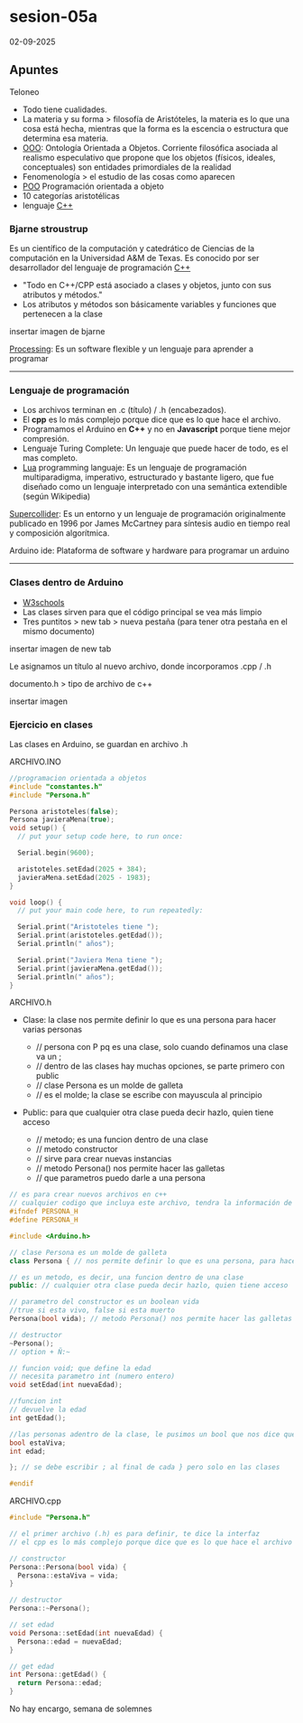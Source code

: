 # sesion-05a

02-09-2025

## Apuntes 

Teloneo 

- Todo tiene cualidades.
- La materia y su forma > filosofía de Aristóteles, la materia es lo que una cosa está hecha, mientras que la forma es la escencia o estructura que determina esa materia.
- [OOO](https://en.wikipedia.org/wiki/Object-oriented_ontology): Ontología Orientada a Objetos. Corriente filosófica asociada al realismo especulativo que propone que los objetos (físicos, ideales, conceptuales) son entidades primordiales de la realidad
- Fenomenología > el estudio de las cosas como aparecen
- [POO](https://es.wikipedia.org/wiki/Programaci%C3%B3n_orientada_a_objetos) Programación orientada a objeto
- 10 categorías aristotélicas
- lenguaje [C++](https://es.wikipedia.org/wiki/C%2B%2B)

### Bjarne stroustrup

Es un científico de la computación y catedrático de Ciencias de la computación en la Universidad A&M de Texas. Es conocido por ser desarrollador del lenguaje de programación [C++](https://es.wikipedia.org/wiki/C%2B%2B)

- "Todo en C++/CPP está asociado a clases y objetos, junto con sus atributos y métodos."
- Los atributos y métodos son básicamente variables y funciones que pertenecen a la clase

insertar imagen de bjarne

[Processing](https://processing.org/): Es un software flexible y un lenguaje para aprender a programar

---

### Lenguaje de programación 

- Los archivos terminan en .c (título) / .h (encabezados).
- El **cpp** es lo más complejo porque dice que es lo que hace el archivo.
- Programamos el Arduino en **C++** y no en **Javascript** porque tiene mejor compresión.
- Lenguaje Turing Complete: Un lenguaje que puede hacer de todo, es el mas completo.
- [Lua](https://www.lua.org/) programming languaje: Es un lenguaje de programación multiparadigma, imperativo, estructurado y bastante ligero, que fue diseñado como un lenguaje interpretado con una semántica extendible (según Wikipedia)

[Supercollider](https://supercollider.github.io/): Es un entorno y un lenguaje de programación originalmente publicado en 1996 por James McCartney para síntesis audio en tiempo real y composición algorítmica.​​

Arduino ide: Plataforma de software y hardware para programar un arduino

---

### Clases dentro de Arduino

- [W3schools](https://www.w3schools.com/cpp/cpp_classes.asp)
- Las clases sirven para que el código principal se vea más limpio
- Tres puntitos > new tab > nueva pestaña (para tener otra pestaña en el mismo documento)

insertar imagen de new tab

Le asignamos un título al nuevo archivo, donde incorporamos .cpp / .h

documento.h > tipo de archivo de c++

insertar imagen

### Ejercicio en clases

Las clases en Arduino, se guardan en archivo .h

ARCHIVO.INO

```cpp
//programacion orientada a objetos
#include "constantes.h"
#include "Persona.h"

Persona aristoteles(false);
Persona javieraMena(true);
void setup() {
  // put your setup code here, to run once:

  Serial.begin(9600);

  aristoteles.setEdad(2025 + 384);
  javieraMena.setEdad(2025 - 1983);
}

void loop() {
  // put your main code here, to run repeatedly:

  Serial.print("Aristoteles tiene ");
  Serial.print(aristoteles.getEdad());
  Serial.println(" años");

  Serial.print("Javiera Mena tiene ");
  Serial.print(javieraMena.getEdad());
  Serial.println(" años");
}
```

ARCHIVO.h

- Clase: la clase nos permite definir lo que es una persona para hacer varias personas 
  - // persona con P pq es una clase, solo cuando definamos una clase va un ;
  - // dentro de las clases hay muchas opciones, se parte primero con public
  - // clase Persona es un molde de galleta
  - // es el molde; la clase se escribe con mayuscula al principio
  
- Public: para que cualquier otra clase pueda decir hazlo, quien tiene acceso 
  - // metodo; es una funcion dentro de una clase
  - // metodo constructor
  - // sirve para crear nuevas instancias
  - // metodo Persona() nos permite hacer las galletas 
  - // que parametros puedo darle a una persona 

```cpp
// es para crear nuevos archivos en c++
// cualquier codigo que incluya este archivo, tendra la información de este archivo
#ifndef PERSONA_H
#define PERSONA_H

#include <Arduino.h>

// clase Persona es un molde de galleta 
class Persona { // nos permite definir lo que es una persona, para hacer varias personas

// es un metodo, es decir, una funcion dentro de una clase
public: // cualquier otra clase pueda decir hazlo, quien tiene acceso

// parametro del constructor es un boolean vida 
//true si esta vivo, false si esta muerto 
Persona(bool vida); // metodo Persona() nos permite hacer las galletas

// destructor
~Persona();
// option + Ñ:~ 

// funcion void; que define la edad 
// necesita parametro int (numero entero)
void setEdad(int nuevaEdad);

//funcion int
// devuelve la edad
int getEdad();

//las personas adentro de la clase, le pusimos un bool que nos dice que está vivo y un int que nos indica la edad
bool estaViva;
int edad;

}; // se debe escribir ; al final de cada } pero solo en las clases

#endif
```

ARCHIVO.cpp

```cpp
#include "Persona.h"

// el primer archivo (.h) es para definir, te dice la interfaz
// el cpp es lo más complejo porque dice que es lo que hace el archivo

// constructor
Persona::Persona(bool vida) {
  Persona::estaViva = vida;
}

// destructor
Persona::~Persona();

// set edad
void Persona::setEdad(int nuevaEdad) {
  Persona::edad = nuevaEdad;
}

// get edad
int Persona::getEdad() {
  return Persona::edad;
}
```

No hay encargo, semana de solemnes
